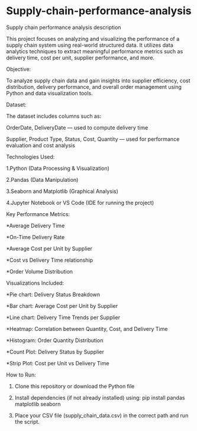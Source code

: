  # Supply-chain-performance-analysis
Supply chain performance analysis description

This project focuses on analyzing and visualizing the performance of a supply chain system using real-world structured data. It utilizes data analytics techniques to extract meaningful performance metrics such as delivery time, cost per unit, supplier performance, and more.

Objective:

To analyze supply chain data and gain insights into supplier efficiency, cost distribution, delivery performance, and overall order management using Python and data visualization tools.

Dataset:

The dataset includes columns such as:

OrderDate, DeliveryDate — used to compute delivery time

Supplier, Product Type, Status, Cost, Quantity — used for performance evaluation and cost analysis


Technologies Used:

1.Python (Data Processing & Visualization)

2.Pandas (Data Manipulation)

3.Seaborn and Matplotlib (Graphical Analysis)

4.Jupyter Notebook or VS Code (IDE for running the project)


Key Performance Metrics:

*Average Delivery Time

*On-Time Delivery Rate

*Average Cost per Unit by Supplier

*Cost vs Delivery Time relationship

*Order Volume Distribution


Visualizations Included:

*Pie chart: Delivery Status Breakdown

*Bar chart: Average Cost per Unit by Supplier

*Line chart: Delivery Time Trends per Supplier

*Heatmap: Correlation between Quantity, Cost, and Delivery Time

*Histogram: Order Quantity Distribution

*Count Plot: Delivery Status by Supplier

*Strip Plot: Cost per Unit vs Delivery Time



How to Run:

1. Clone this repository or download the Python file


2. Install dependencies (if not already installed) using: pip install pandas matplotlib seaborn


3. Place your CSV file (supply_chain_data.csv) in the correct path and run the script.
